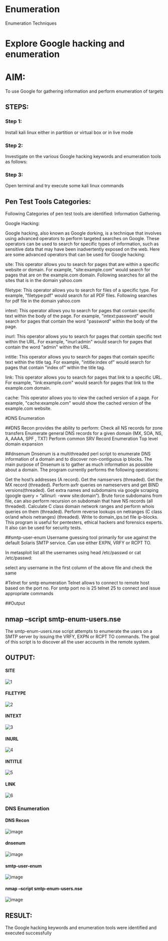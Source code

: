 # Enumeration
Enumeration Techniques

# Explore Google hacking and enumeration 

# AIM:

To use Google for gathering information and perform enumeration of targets

## STEPS:

### Step 1:

Install kali linux either in partition or virtual box or in live mode

### Step 2:

Investigate on the various Google hacking keywords and enumeration tools as follows:


### Step 3:
Open terminal and try execute some kali linux commands

## Pen Test Tools Categories:  

Following Categories of pen test tools are identified:
Information Gathering.

Google Hacking:

Google hacking, also known as Google dorking, is a technique that involves using advanced operators to perform targeted searches on Google. These operators can be used to search for specific types of information, such as sensitive data that may have been inadvertently exposed on the web. Here are some advanced operators that can be used for Google hacking:

site: This operator allows you to search for pages that are within a specific website or domain. For example, "site:example.com" would search for pages that are on the example.com domain.
Following searches for all the sites that is in the domain yahoo.com

filetype: This operator allows you to search for files of a specific type. For example, "filetype:pdf" would search for all PDF files.
Following searches for pdf file in the domain yahoo.com



intext: This operator allows you to search for pages that contain specific text within the body of the page. For example, "intext:password" would search for pages that contain the word "password" within the body of the page.


inurl: This operator allows you to search for pages that contain specific text within the URL. For example, "inurl:admin" would search for pages that contain the word "admin" within the URL.

intitle: This operator allows you to search for pages that contain specific text within the title tag. For example, "intitle:index of" would search for pages that contain "index of" within the title tag.

link: This operator allows you to search for pages that link to a specific URL. For example, "link:example.com" would search for pages that link to the example.com domain.

cache: This operator allows you to view the cached version of a page. For example, "cache:example.com" would show the cached version of the example.com website.

 
#DNS Enumeration


##DNS Recon
provides the ability to perform:
Check all NS records for zone transfers
Enumerate general DNS records for a given domain (MX, SOA, NS, A, AAAA, SPF , TXT)
Perform common SRV Record Enumeration
Top level domain expansion

##dnsenum
Dnsenum is a multithreaded perl script to enumerate DNS information of a domain and to discover non-contiguous ip blocks. The main purpose of Dnsenum is to gather as much information as possible about a domain. The program currently performs the following operations:

Get the host’s addresses (A record).
Get the namservers (threaded).
Get the MX record (threaded).
Perform axfr queries on nameservers and get BIND versions(threaded).
Get extra names and subdomains via google scraping (google query = “allinurl: -www site:domain”).
Brute force subdomains from file, can also perform recursion on subdomain that have NS records (all threaded).
Calculate C class domain network ranges and perform whois queries on them (threaded).
Perform reverse lookups on netranges (C class or/and whois netranges) (threaded).
Write to domain_ips.txt file ip-blocks.
This program is useful for pentesters, ethical hackers and forensics experts. It also can be used for security tests.


##smtp-user-enum
Username guessing tool primarily for use against the default Solaris SMTP service. Can use either EXPN, VRFY or RCPT TO.


In metasploit list all the usernames using head /etc/passwd or cat /etc/passwd:

select any username in the first column of the above file and check the same


#Telnet for smtp enumeration
Telnet allows to connect to remote host based on the port no. For smtp port no is 25
telnet <host address> 25 to connect
and issue appropriate commands
  
 ##Output
  
  

## nmap –script smtp-enum-users.nse <hostname>

The smtp-enum-users.nse script attempts to enumerate the users on a SMTP server by issuing the VRFY, EXPN or RCPT TO commands. The goal of this script is to discover all the user accounts in the remote system.


## OUTPUT:
#### SITE

![1](https://github.com/user-attachments/assets/abf56a8e-e52d-4c48-88ee-508f27379643)

#### FILETYPE

![2](https://github.com/user-attachments/assets/61006993-b36c-4145-ae19-4e811b4cd91c)

#### INTEXT

![3](https://github.com/user-attachments/assets/3ec29072-e5c4-4b1e-9db6-72d1eea557e1)

#### INURL

![4](https://github.com/user-attachments/assets/e781237c-f88d-4e43-bb58-c9b6e809d9a0)

#### INTITLE

![5](https://github.com/user-attachments/assets/7db9e5ca-0816-438d-9d44-65fe2f6455c1)

#### LINK

![6](https://github.com/user-attachments/assets/927e352b-557a-4aa2-8f16-2bf38f1c449b)

### DNS Enumeration
#### DNS Recon
![image](https://github.com/user-attachments/assets/05aebb0a-0e8d-45e2-9ef7-befb00af94da)

#### dnsenum
![image](https://github.com/user-attachments/assets/d31a8ffc-5a3a-4fef-901d-abaef5f78daa)


#### smtp-user-enum
![image](https://github.com/user-attachments/assets/36cf1505-3afa-4d30-b3de-f250578c32d2)

#### nmap –script smtp-enum-users.nse
![image](https://github.com/user-attachments/assets/d8cfa97c-bada-4fb6-b768-535b3be1f614)


## RESULT:
The Google hacking keywords and enumeration tools were identified and executed successfully

